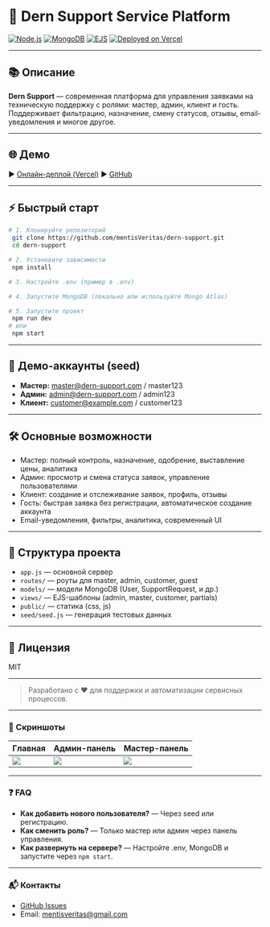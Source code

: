 # 🚀 Dern Support Service Platform

[![Node.js](https://img.shields.io/badge/Node.js-18.x-green?logo=node.js&style=for-the-badge)](https://nodejs.org/)
[![MongoDB](https://img.shields.io/badge/MongoDB-Database-green?logo=mongodb&style=for-the-badge)](https://www.mongodb.com/)
[![EJS](https://img.shields.io/badge/EJS-Templates-yellow?logo=ejs&style=for-the-badge)](https://ejs.co/)
[![Deployed on Vercel](https://img.shields.io/badge/Deployed%20on-Vercel-black?style=for-the-badge&logo=vercel)](https://vercel.com/anadirov-9990s-projects/v0-dernsupportnodejsmain2)

---

## 📚 Описание

**Dern Support** — современная платформа для управления заявками на техническую поддержку с ролями: мастер, админ, клиент и гость. Поддерживает фильтрацию, назначение, смену статусов, отзывы, email-уведомления и многое другое.

---

## 🌐 Демо

▶️ [Онлайн-деплой (Vercel)](https://vercel.com/anadirov-9990s-projects/v0-dernsupportnodejsmain2)
▶️ [GitHub](https://github.com/mentisVeritas/dern-support)

---

## ⚡ Быстрый старт

```bash
# 1. Клонируйте репозиторий
 git clone https://github.com/mentisVeritas/dern-support.git
 cd dern-support

# 2. Установите зависимости
 npm install

# 3. Настройте .env (пример в .env)

# 4. Запустите MongoDB (локально или используйте Mongo Atlas)

# 5. Запустите проект
 npm run dev
# или
 npm start
```

---

## 👤 Демо-аккаунты (seed)

- **Мастер:** master@dern-support.com / master123
- **Админ:** admin@dern-support.com / admin123
- **Клиент:** customer@example.com / customer123

---

## 🛠️ Основные возможности

- Мастер: полный контроль, назначение, одобрение, выставление цены, аналитика
- Админ: просмотр и смена статуса заявок, управление пользователями
- Клиент: создание и отслеживание заявок, профиль, отзывы
- Гость: быстрая заявка без регистрации, автоматическое создание аккаунта
- Email-уведомления, фильтры, аналитика, современный UI

---

## 📂 Структура проекта

- `app.js` — основной сервер
- `routes/` — роуты для master, admin, customer, guest
- `models/` — модели MongoDB (User, SupportRequest, и др.)
- `views/` — EJS-шаблоны (admin, master, customer, partials)
- `public/` — статика (css, js)
- `seed/seed.js` — генерация тестовых данных

---

## 📝 Лицензия

MIT

---

> Разработано с ❤️ для поддержки и автоматизации сервисных процессов.

---

### 📸 Скриншоты

| Главная | Админ-панель | Мастер-панель |
|---|---|---|
| ![](public/screenshots/main.png) | ![](public/screenshots/admin.png) | ![](public/screenshots/master.png) |

---

### ❓ FAQ

- **Как добавить нового пользователя?**  — Через seed или регистрацию.
- **Как сменить роль?** — Только мастер или админ через панель управления.
- **Как развернуть на сервере?** — Настройте .env, MongoDB и запустите через `npm start`.

---

### 📬 Контакты

- [GitHub Issues](https://github.com/mentisVeritas/dern-support/issues)
- Email: mentisveritas@gmail.com
